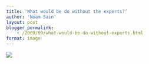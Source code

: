 ```yaml
---
title: 'What would be do without the experts?'
author: 'Noam Sain'
layout: post
blogger_permalink:
    - /2009/09/what-would-be-do-without-experts.html
format: image
---
```


[![](http://1.bp.blogspot.com/_8aN4krk1nsk/SyD--VDFvJI/AAAAAAAAAUg/4irjoxTZ_ko/s400/image014.gif)](http://1.bp.blogspot.com/_8aN4krk1nsk/SyD--VDFvJI/AAAAAAAAAUg/4irjoxTZ_ko/s1600-h/image014.gif)